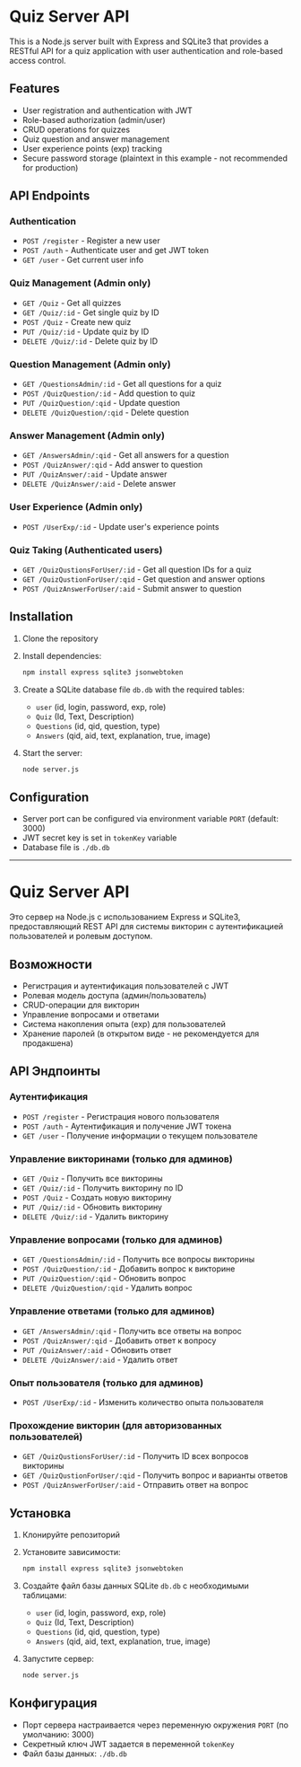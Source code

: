 # Quiz Server API

This is a Node.js server built with Express and SQLite3 that provides a RESTful API for a quiz application with user authentication and role-based access control.

## Features

- User registration and authentication with JWT
- Role-based authorization (admin/user)
- CRUD operations for quizzes
- Quiz question and answer management
- User experience points (exp) tracking
- Secure password storage (plaintext in this example - not recommended for production)

## API Endpoints

### Authentication
- `POST /register` - Register a new user
- `POST /auth` - Authenticate user and get JWT token
- `GET /user` - Get current user info

### Quiz Management (Admin only)
- `GET /Quiz` - Get all quizzes
- `GET /Quiz/:id` - Get single quiz by ID
- `POST /Quiz` - Create new quiz
- `PUT /Quiz/:id` - Update quiz by ID
- `DELETE /Quiz/:id` - Delete quiz by ID

### Question Management (Admin only)
- `GET /QuestionsAdmin/:id` - Get all questions for a quiz
- `POST /QuizQuestion/:id` - Add question to quiz
- `PUT /QuizQuestion/:qid` - Update question
- `DELETE /QuizQuestion/:qid` - Delete question

### Answer Management (Admin only)
- `GET /AnswersAdmin/:qid` - Get all answers for a question
- `POST /QuizAnswer/:qid` - Add answer to question
- `PUT /QuizAnswer/:aid` - Update answer
- `DELETE /QuizAnswer/:aid` - Delete answer

### User Experience (Admin only)
- `POST /UserExp/:id` - Update user's experience points

### Quiz Taking (Authenticated users)
- `GET /QuizQustionsForUser/:id` - Get all question IDs for a quiz
- `GET /QuizQustionForUser/:qid` - Get question and answer options
- `POST /QuizAnswerForUser/:aid` - Submit answer to question

## Installation

1. Clone the repository
2. Install dependencies:
   ```bash
   npm install express sqlite3 jsonwebtoken
   ```
3. Create a SQLite database file `db.db` with the required tables:
   - `user` (id, login, password, exp, role)
   - `Quiz` (Id, Text, Description)
   - `Questions` (id, qid, question, type)
   - `Answers` (qid, aid, text, explanation, true, image)

4. Start the server:
   ```bash
   node server.js
   ```

## Configuration

- Server port can be configured via environment variable `PORT` (default: 3000)
- JWT secret key is set in `tokenKey` variable
- Database file is `./db.db`

---

# Quiz Server API

Это сервер на Node.js с использованием Express и SQLite3, предоставляющий REST API для системы викторин с аутентификацией пользователей и ролевым доступом.

## Возможности

- Регистрация и аутентификация пользователей с JWT
- Ролевая модель доступа (админ/пользователь)
- CRUD-операции для викторин
- Управление вопросами и ответами
- Система накопления опыта (exp) для пользователей
- Хранение паролей (в открытом виде - не рекомендуется для продакшена)

## API Эндпоинты

### Аутентификация
- `POST /register` - Регистрация нового пользователя
- `POST /auth` - Аутентификация и получение JWT токена
- `GET /user` - Получение информации о текущем пользователе

### Управление викторинами (только для админов)
- `GET /Quiz` - Получить все викторины
- `GET /Quiz/:id` - Получить викторину по ID
- `POST /Quiz` - Создать новую викторину
- `PUT /Quiz/:id` - Обновить викторину
- `DELETE /Quiz/:id` - Удалить викторину

### Управление вопросами (только для админов)
- `GET /QuestionsAdmin/:id` - Получить все вопросы викторины
- `POST /QuizQuestion/:id` - Добавить вопрос к викторине
- `PUT /QuizQuestion/:qid` - Обновить вопрос
- `DELETE /QuizQuestion/:qid` - Удалить вопрос

### Управление ответами (только для админов)
- `GET /AnswersAdmin/:qid` - Получить все ответы на вопрос
- `POST /QuizAnswer/:qid` - Добавить ответ к вопросу
- `PUT /QuizAnswer/:aid` - Обновить ответ
- `DELETE /QuizAnswer/:aid` - Удалить ответ

### Опыт пользователя (только для админов)
- `POST /UserExp/:id` - Изменить количество опыта пользователя

### Прохождение викторин (для авторизованных пользователей)
- `GET /QuizQustionsForUser/:id` - Получить ID всех вопросов викторины
- `GET /QuizQustionForUser/:qid` - Получить вопрос и варианты ответов
- `POST /QuizAnswerForUser/:aid` - Отправить ответ на вопрос

## Установка

1. Клонируйте репозиторий
2. Установите зависимости:
   ```bash
   npm install express sqlite3 jsonwebtoken
   ```
3. Создайте файл базы данных SQLite `db.db` с необходимыми таблицами:
   - `user` (id, login, password, exp, role)
   - `Quiz` (Id, Text, Description)
   - `Questions` (id, qid, question, type)
   - `Answers` (qid, aid, text, explanation, true, image)

4. Запустите сервер:
   ```bash
   node server.js
   ```

## Конфигурация

- Порт сервера настраивается через переменную окружения `PORT` (по умолчанию: 3000)
- Секретный ключ JWT задается в переменной `tokenKey`
- Файл базы данных: `./db.db`
